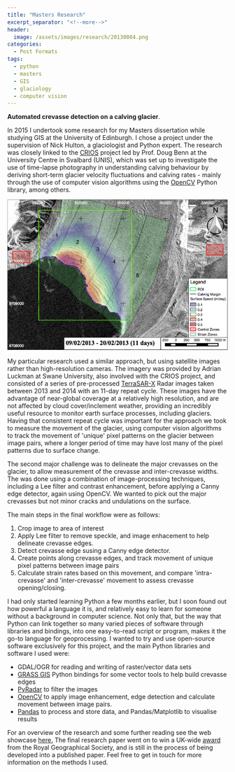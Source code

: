 ```yaml
---
title: "Masters Research"
excerpt_separator: "<!--more-->"
header:
  image: /assets/images/research/20130804.png
categories:
  - Post Formats
tags:
  - python
  - masters
  - GIS
  - glaciology
  - computer vision
---
```




<b>Automated crevasse detection on a calving glacier</b>.

<!--more-->

<p>
In 2015 I undertook some research for my Masters dissertation while studying GIS at the University of Edinburgh. I chose a project under the supervision of Nick Hulton, a glaciologist and Python expert. The research was closely linked to the <a href="https://www.geos.ed.ac.uk/glaciology/svalbard_calving" target="_blank">CRIOS</a> project led by Prof. Doug Benn at the University Centre in Svalbard (UNIS), which was set up to investigate the use of time-lapse photography in understanding calving behaviour by deriving short-term glacier velocity fluctuations and calving rates - mainly through the use of computer vision algorithms using the <a href="https://opencv.org/" target="_blank">OpenCV</a> Python library, among others.
</p>

<img src="/assets/images/research/ROI.png" alt="{{ author.name }}" itemprop="image">

My particular research used a similar approach, but using satellite images rather than high-resolution cameras. The imagery was provided by Adrian Luckman at Swane University, also involved with the CRIOS project, and consisted of a series of pre-processed <a href="https://www.dlr.de/dlr/en/desktopdefault.aspx/tabid-10377/565_read-436/#/gallery/350" target="_blank">TerraSAR-X</a> Radar images taken between 2013 and 2014 with an 11-day repeat cycle. These images have the advantage of near-global coverage at a relatively high resolution, and are not affected by cloud cover/inclement weather, providing an incredibly useful resource to monitor earth surface processes, including glaciers. Having that consistent repeat cycle was important for the approach we took to measure the movement of the glacier, using computer vision algorithms to track the movement of 'unique' pixel patterns on the glacier between image pairs, where a longer period of time may have lost many of the pixel patterns due to surface change.

The second major challenge was to delineate the major crevasses on the glacier, to allow measurement of the crevasse and inter-crevasse widths. The was done using a combination of image-processing techniques, including a Lee filter and contrast enhancement, before applying a Canny edge detector, again using OpenCV. We wanted to pick out the major crevasses but not minor cracks and undulations on the surface. 

The main steps in the final workflow were as follows:
<ol>
  <li>Crop image to area of interest</li>
  <li>Apply Lee filter to remove speckle, and image enhacement to help delineate crevasse edges.</li>
  <li>Detect crevasse edge susing a Canny edge detector.</li>
  <li>Create points along crevasse edges, and track movement of unique pixel patterns between image pairs</li>
  <li>Calculate strain rates based on this movement, and compare 'intra-crevasse' and 'inter-crevasse' movement to assess crevasse opening/closing.</li>
</ol>

I had only started learning Python a few months earlier, but I soon found out how powerful a language it is, and relatively easy to learn for someone without a background in computer science. Not only that, but the way that Python can link together so many varied pieces of software through libraries and bindings, into one easy-to-read script or program, makes it the go-to language for geoprocessing. I wanted to try and use open-source software exclusively for this project, and the main Python libraries and software I used were:
<ul>
  <li>GDAL/OGR for reading and writing of raster/vector data sets</li>
  <li><a href="https://grass.osgeo.org/" target="_blank">GRASS GIS</a> Python bindings for some vector tools to help build crevasse edges</li>
  <li><a href="https://pyradar-tools.readthedocs.io/en/latest/" target="_blank">PyRadar</a> to filter the images</li>
  <li><a href="https://opencv.org/" target="_blank">OpenCV</a> to apply image enhancement, edge detection and calculate movement between image pairs.</li>
  <li><a href="https://pandas.pydata.org/" target="_blank">Pandas</a> to process and store data, and Pandas/Matplotlib to visualise results</li>
</ul>

For an overview of the research and some further reading see the web showcase <a href="https://www.geos.ed.ac.uk/~mscgis/14-15/s1472101/" target="_blank">here.</a> The final research paper went on to win a UK-wide <a href="https://quantile.info/giscrg-dissertation-prize-winners/" target="_blank">award</a> from the Royal Geographical Society, and is still in the process of being developed into a published paper. Feel free to get in touch for more information on the methods I used.
